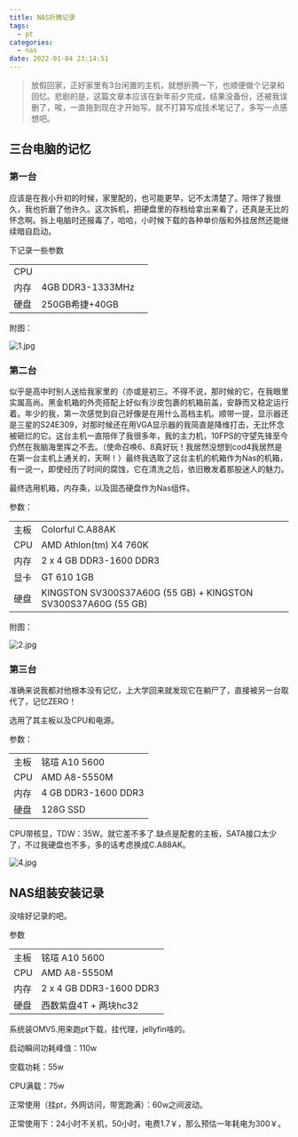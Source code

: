 ```yaml
---
title: NAS折腾记录
tags:
  - pt
categories:
  - nas
date: 2022-01-04 23:14:51
---
```



> 放假回家，正好家里有3台闲置的主机，就想折腾一下，也顺便做个记录和回忆。悲剧的是，这篇文章本应该在新年前夕完成，结果没备份，还被我误删了，唉，一直拖到现在才开始写。就不打算写成技术笔记了，多写一点感想吧。

<!-- more -->

## 三台电脑的记忆

### 第一台

应该是在我小升初的时候，家里配的，也可能更早，记不太清楚了。陪伴了我很久，我也折磨了他许久。这次拆机，把硬盘里的存档给拿出来看了，还真是无比的怀念啊。拆上电脑时还报毒了，哈哈，小时候下载的各种单价版和外挂居然还能继续暗自启动。

下记录一些参数

|      |                  |      |
| ---- | ---------------- | ---- |
| CPU  |                  |      |
| 内存 | 4GB DDR3-1333MHz |      |
| 硬盘 | 250GB希捷+40GB   |      |

附图：

![1.jpg](https://s2.loli.net/2022/01/04/7kI8et5bGq6KJV2.jpg)

### 第二台

似乎是高中时别人送给我家里的（亦或是初三。不得不说，那时候的它，在我眼里实属高尚。黑金机箱的外壳搭配上好似有沙皮包裹的机箱前盖，安静而又稳定运行着。年少的我，第一次感觉到自己好像是在用什么高档主机。顺带一提，显示器还是三星的S24E309，对那时候还在用VGA显示器的我简直是降维打击，无比怀念被砸烂的它。这台主机一直陪伴了我很多年，我的主力机，10FPS的守望先锋至今仍然在我脑海里挥之不去。（使命召唤6、8真好玩！我居然没想到cod4我居然是在第一台主机上通关的，天啊！）最终我选取了这台主机的机箱作为Nas的机箱，有一说一，即使经历了时间的腐蚀，它在清洗之后，依旧散发着那股迷人的魅力。

最终选用机箱，内存条，以及固态硬盘作为Nas组件。

参数：

|      |                                                              |
| ---- | ------------------------------------------------------------ |
| 主板 | Colorful C.A88AK                                             |
| CPU  | AMD Athlon(tm) X4 760K                                       |
| 内存 | 2 x 4 GB DDR3-1600 DDR3                                      |
| 显卡 | GT 610 1GB                                                   |
| 硬盘 | KINGSTON SV300S37A60G (55 GB) + KINGSTON SV300S37A60G (55 GB) |

附图：

![2.jpg](https://s2.loli.net/2022/01/04/UkDgVPlicKMuAX7.jpg)

### 第三台

准确来说我都对他根本没有记忆，上大学回来就发现它在躺尸了，直接被另一台取代了，记忆ZERO！

选用了其主板以及CPU和电源。

参数：

|      |                     |
| ---- | ------------------- |
| 主板 | 铭瑄 A10 5600       |
| CPU  | AMD A8-5550M        |
| 内存 | 4 GB DDR3-1600 DDR3 |
| 硬盘 | 128G SSD            |

CPU带核显，TDW：35W。就它差不多了.缺点是配套的主板，SATA接口太少了，不过我硬盘也不多，多的话考虑换成C.A88AK。

![4.jpg](https://s2.loli.net/2022/01/04/Rs8pX3nxodvkS1e.jpg)

## NAS组装安装记录

没啥好记录的吧。

参数

|      |                         |
| ---- | ----------------------- |
| 主板 | 铭瑄 A10 5600           |
| CPU  | AMD A8-5550M            |
| 内存 | 2 x 4 GB DDR3-1600 DDR3 |
| 硬盘 | 西数紫盘4T + 两块hc32   |

系统装OMV5.用来跑pt下载，挂代理，jellyfin啥的。

启动瞬间功耗峰值：110w

空载功耗：55w

CPU满载：75w

正常使用（挂pt，外网访问，带宽跑满）：60w之间波动。

正常使用下：24小时不关机，50小时，电费1.7￥，那么预估一年耗电为300￥。

